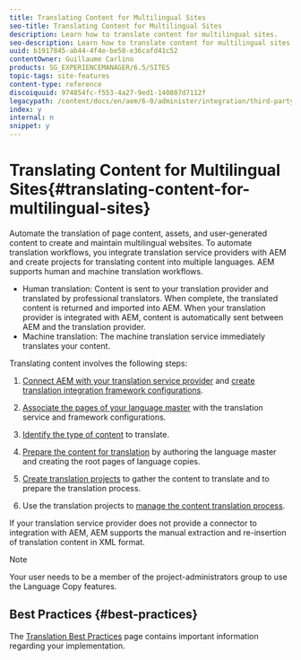 ```yaml
---
title: Translating Content for Multilingual Sites
seo-title: Translating Content for Multilingual Sites
description: Learn how to translate content for multilingual sites.
seo-description: Learn how to translate content for multilingual sites.
uuid: b1917845-ab44-4f4e-be58-e36cafd41c52
contentOwner: Guillaume Carlino
products: SG_EXPERIENCEMANAGER/6.5/SITES
topic-tags: site-features
content-type: reference
discoiquuid: 974854fc-f553-4a27-9ed1-140807d7112f
legacypath: /content/docs/en/aem/6-0/administer/integration/third-party-services/machine-translation
index: y
internal: n
snippet: y
---
```


# Translating Content for Multilingual Sites{#translating-content-for-multilingual-sites}

Automate the translation of page content, assets, and user-generated content to create and maintain multilingual websites. To automate translation workflows, you integrate translation service providers with AEM and create projects for translating content into multiple languages. AEM supports human and machine translation workflows.

* Human translation: Content is sent to your translation provider and translated by professional translators. When complete, the translated content is returned and imported into AEM. When your translation provider is integrated with AEM, content is automatically sent between AEM and the translation provider. 
* Machine translation: The machine translation service immediately translates your content.

Translating content involves the following steps:

1. [Connect AEM with your translation service provider](/6-5/sites/administering/using/tc-tic.md#connecting-to-a-translation-service-provider) and [create translation integration framework configurations](/6-5/sites/administering/using/tc-tic.md). 

1. [Associate the pages of your language master](/6-5/sites/administering/using/tc-tic.md#configuring-pages-for-translation) with the translation service and framework configurations.
1. [Identify the type of content](/6-5/sites/administering/using/tc-rules.md) to translate.
1. [Prepare the content for translation](/6-5/sites/administering/using/tc-prep.md) by authoring the language master and creating the root pages of language copies.
1. [Create translation projects](/6-5/sites/administering/using/tc-manage.md#main-pars_title_4) to gather the content to translate and to prepare the translation process.
1. Use the translation projects to [manage the content translation process](/6-5/sites/administering/using/tc-manage.md).

If your translation service provider does not provide a connector to integration with AEM, AEM supports the manual extraction and re-insertion of translation content in XML format.

>[!NOTE]
>
>Your user needs to be a member of the project-administrators group to use the Language Copy features.

## Best Practices {#best-practices}

The [Translation Best Practices](/6-5/sites/administering/using/tc-bp.md) page contains important information regarding your implementation.
